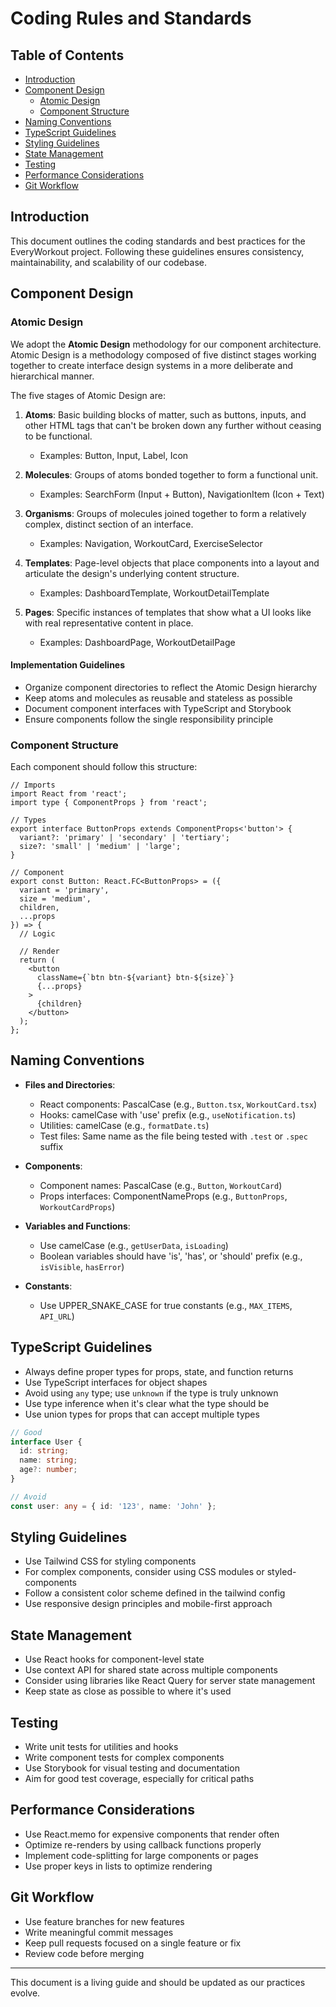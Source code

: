 # Coding Rules and Standards

## Table of Contents
- [Introduction](#introduction)
- [Component Design](#component-design)
  - [Atomic Design](#atomic-design)
  - [Component Structure](#component-structure)
- [Naming Conventions](#naming-conventions)
- [TypeScript Guidelines](#typescript-guidelines)
- [Styling Guidelines](#styling-guidelines)
- [State Management](#state-management)
- [Testing](#testing)
- [Performance Considerations](#performance-considerations)
- [Git Workflow](#git-workflow)

## Introduction

This document outlines the coding standards and best practices for the EveryWorkout project. Following these guidelines ensures consistency, maintainability, and scalability of our codebase.

## Component Design

### Atomic Design

We adopt the **Atomic Design** methodology for our component architecture. Atomic Design is a methodology composed of five distinct stages working together to create interface design systems in a more deliberate and hierarchical manner.

The five stages of Atomic Design are:

1. **Atoms**: Basic building blocks of matter, such as buttons, inputs, and other HTML tags that can't be broken down any further without ceasing to be functional.
   - Examples: Button, Input, Label, Icon

2. **Molecules**: Groups of atoms bonded together to form a functional unit.
   - Examples: SearchForm (Input + Button), NavigationItem (Icon + Text)

3. **Organisms**: Groups of molecules joined together to form a relatively complex, distinct section of an interface.
   - Examples: Navigation, WorkoutCard, ExerciseSelector

4. **Templates**: Page-level objects that place components into a layout and articulate the design's underlying content structure.
   - Examples: DashboardTemplate, WorkoutDetailTemplate

5. **Pages**: Specific instances of templates that show what a UI looks like with real representative content in place.
   - Examples: DashboardPage, WorkoutDetailPage

#### Implementation Guidelines

- Organize component directories to reflect the Atomic Design hierarchy
- Keep atoms and molecules as reusable and stateless as possible
- Document component interfaces with TypeScript and Storybook
- Ensure components follow the single responsibility principle

### Component Structure

Each component should follow this structure:

```tsx
// Imports
import React from 'react';
import type { ComponentProps } from 'react';

// Types
export interface ButtonProps extends ComponentProps<'button'> {
  variant?: 'primary' | 'secondary' | 'tertiary';
  size?: 'small' | 'medium' | 'large';
}

// Component
export const Button: React.FC<ButtonProps> = ({
  variant = 'primary',
  size = 'medium',
  children,
  ...props
}) => {
  // Logic
  
  // Render
  return (
    <button
      className={`btn btn-${variant} btn-${size}`}
      {...props}
    >
      {children}
    </button>
  );
};
```

## Naming Conventions

- **Files and Directories**:
  - React components: PascalCase (e.g., `Button.tsx`, `WorkoutCard.tsx`)
  - Hooks: camelCase with 'use' prefix (e.g., `useNotification.ts`)
  - Utilities: camelCase (e.g., `formatDate.ts`)
  - Test files: Same name as the file being tested with `.test` or `.spec` suffix

- **Components**:
  - Component names: PascalCase (e.g., `Button`, `WorkoutCard`)
  - Props interfaces: ComponentNameProps (e.g., `ButtonProps`, `WorkoutCardProps`)

- **Variables and Functions**:
  - Use camelCase (e.g., `getUserData`, `isLoading`)
  - Boolean variables should have 'is', 'has', or 'should' prefix (e.g., `isVisible`, `hasError`)

- **Constants**:
  - Use UPPER_SNAKE_CASE for true constants (e.g., `MAX_ITEMS`, `API_URL`)

## TypeScript Guidelines

- Always define proper types for props, state, and function returns
- Use TypeScript interfaces for object shapes
- Avoid using `any` type; use `unknown` if the type is truly unknown
- Use type inference when it's clear what the type should be
- Use union types for props that can accept multiple types

```typescript
// Good
interface User {
  id: string;
  name: string;
  age?: number;
}

// Avoid
const user: any = { id: '123', name: 'John' };
```

## Styling Guidelines

- Use Tailwind CSS for styling components
- For complex components, consider using CSS modules or styled-components
- Follow a consistent color scheme defined in the tailwind config
- Use responsive design principles and mobile-first approach

## State Management

- Use React hooks for component-level state
- Use context API for shared state across multiple components
- Consider using libraries like React Query for server state management
- Keep state as close as possible to where it's used

## Testing

- Write unit tests for utilities and hooks
- Write component tests for complex components
- Use Storybook for visual testing and documentation
- Aim for good test coverage, especially for critical paths

## Performance Considerations

- Use React.memo for expensive components that render often
- Optimize re-renders by using callback functions properly
- Implement code-splitting for large components or pages
- Use proper keys in lists to optimize rendering

## Git Workflow

- Use feature branches for new features
- Write meaningful commit messages
- Keep pull requests focused on a single feature or fix
- Review code before merging

---

This document is a living guide and should be updated as our practices evolve.
